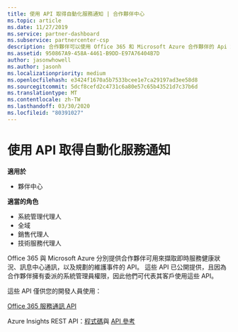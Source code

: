 ```yaml
---
title: 使用 API 取得自動化服務通知 | 合作夥伴中心
ms.topic: article
ms.date: 11/27/2019
ms.service: partner-dashboard
ms.subservice: partnercenter-csp
description: 合作夥伴可以使用 Office 365 和 Microsoft Azure 合作夥伴的 Api 來進行即時服務健全狀況、訊息中心通訊，以及預定的維護事件。
ms.assetid: 950867A9-458A-4461-B9DD-E97A76404B7D
author: jasonwhowell
ms.author: jasonh
ms.localizationpriority: medium
ms.openlocfilehash: e3424f1670a5b7533bcee1e7ca29197ad3ee58d8
ms.sourcegitcommit: 5dcf8cefd2c4731c6a80e57c65b43521d7c37b6d
ms.translationtype: MT
ms.contentlocale: zh-TW
ms.lasthandoff: 03/30/2020
ms.locfileid: "80391027"
---
```

# <a name="get-automated-service-notifications-with-our-apis"></a>使用 API 取得自動化服務通知

**適用於**

-  夥伴中心

**適當的角色**

- 系統管理代理人
- 全域 
- 銷售代理人
- 技術服務代理人

Office 365 與 Microsoft Azure 分別提供合作夥伴可用來擷取即時服務健康狀況、訊息中心通訊，以及規劃的維護事件的 API。 這些 API 已公開提供，且因為合作夥伴擁有委派的系統管理員權限，因此他們可代表其客戶使用這些 API。

這些 API 僅供您的開發人員使用：

[Office 365 服務通訊 API](https://go.microsoft.com/fwlink/p/?LinkId=616899)

Azure Insights REST API：[程式碼](https://go.microsoft.com/fwlink/p/?LinkId=617299)與 [API 參考](https://go.microsoft.com/fwlink/p/?LinkId=617300)

 

 



